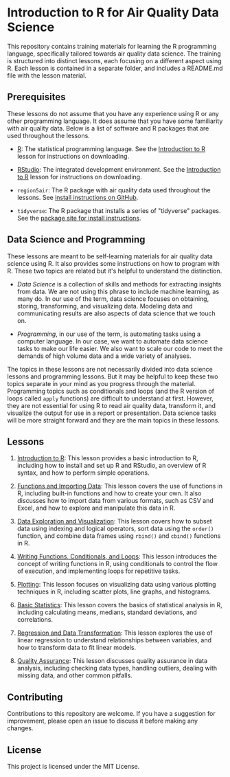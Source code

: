 # Introduction to R for Air Quality Data Science

This repository contains training materials for learning the R programming language,
specifically tailored towards air quality data science. The training is structured into
distinct lessons, each focusing on a different aspect using R. Each lesson
is contained in a separate folder, and includes a README.md file with the lesson 
material.

## Prerequisites

These lessons do not assume that you have any experience using R or any other 
programming language. It does assume that you have some familiarity with air
quality data. Below is a list of software and R packages that are used 
throughout the lessons.

- [R](https://cran.r-project.org/): The statistical programming language. See
the [Introduction to R](1-Introduction-to-R/readme.md) lesson for instructions
on downloading.

- [RStudio](https://posit.co/download/rstudio-desktop/): The integrated development
environment. See the [Introduction to R](1-Introduction-to-R/readme.md) lesson 
for instructions on downloading.

- `region5air`: The R package with air quality data used throughout the lessons.
See [install instructions on GitHub](https://github.com/FluentData/region5air/blob/main/README.md).

- `tidyverse`: The R package that installs a series of "tidyverse" packages.
See the [package site for install instructions](https://www.tidyverse.org/packages/).

## Data Science and Programming

These lessons are meant to be self-learning materials for air quality data science
using R. It also provides some instructions on how to program with R. These two
topics are related but it's helpful to understand the distinction.

- _Data Science_ is a collection of skills and methods for extracting insights from
data. We are not using this phrase to include machine learning, as many do. In
our use of the term, data science focuses on obtaining, storing, transforming, 
and visualizing data. Modeling data and communicating results are also aspects
of data science that we touch on. 

- _Programming_, in our use of the term, is automating tasks using a computer
language. In our case, we want to automate data science tasks to make our life
easier. We also want to scale our code to meet the demands of high volume data 
and a wide variety of analyses.

The topics in these lessons are not necessarily divided into data science lessons
and programming lessons. But it may be helpful to keep these two topics separate
in your mind as you progress through the material. Programming topics such as conditionals
and loops (and the R version of loops called `apply` functions) are difficult
to understand at first. However, they are
not essential for using R to read air quality data, transform it, and visualize
the output for use in a report or presentation. Data science tasks will be more straight 
forward and they are the main topics in these lessons.


## Lessons

1. [Introduction to R](1-Introduction-to-R/readme.md): This lesson provides a basic introduction to R, including how to install and set up R and RStudio, an overview of R syntax, and how to perform simple operations.

2. [Functions and Importing Data](2-Functions-and-Importing-Data/readme.md): This lesson covers the use of functions in R, including built-in functions and how to create your own. It also discusses how to import data from various formats, such as CSV and Excel, and how to explore and manipulate this data in R.

3. [Data Exploration and Visualization](3-Subsetting-Sorting-and-Dates/readme.md): This lesson covers how to subset data using indexing and logical operators, sort data using the `order()` function, and combine data frames using `rbind()` and `cbind()` functions in R.

4. [Writing Functions, Conditionals, and Loops](4-Writing-Functions-Conditionals-and-Loops): This lesson introduces the concept of writing functions in R, using conditionals to control the flow of execution, and implementing loops for repetitive tasks.
    
5. [Plotting](5-Plotting/readme.md): This lesson focuses on visualizing data using various plotting techniques in R, including scatter plots, line graphs, and histograms.

6. [Basic Statistics](6-Basic-Statistics/readme.md): This lesson covers the basics of statistical analysis in R, including calculating means, medians, standard deviations, and correlations.

7. [Regression and Data Transformation](7-Regression-and-Data-Transformation/readme.md): This lesson explores the use of linear regression to understand relationships between variables, and how to transform data to fit linear models.

8. [Quality Assurance](8-Quality-Assurance/readme.md): This lesson discusses quality assurance in data analysis, including checking data types, handling outliers, dealing with missing data, and other common pitfalls.

## Contributing

Contributions to this repository are welcome. If you have a suggestion for improvement,
please open an issue to discuss it before making any changes.

## License

This project is licensed under the MIT License. 
